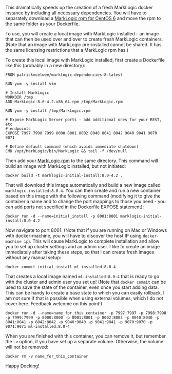 This dramatically speeds up the creation of a fresh MarkLogic docker instance
by including all necessary dependencies. You will have to separately download
a [MarkLogic rpm for CentOS 6](https://developer.marklogic.com/products) and
move the rpm to the same folder as your Dockerfile.

To use, you will create a local image with MarkLogic installed - an image that
can then be used over and over to create fresh MarkLogic containers. (Note that
an image with MarkLogic pre-installed cannot be shared. It has the same
licensing restrictions that a MarkLogic rpm has.)

To create this local image with MarkLogic installed, first create a Dockerfile like this (probably in a new directory):

```
FROM patrickmcelwee/marklogic-dependencies:8-latest

RUN yum -y install vim

# Install MarkLogic
WORKDIR /tmp
ADD MarkLogic-8.0-4.2.x86_64.rpm /tmp/MarkLogic.rpm

RUN yum -y install /tmp/MarkLogic.rpm

# Expose MarkLogic Server ports - add additional ones for your REST, etc
# endpoints
EXPOSE 7997 7998 7999 8000 8001 8002 8040 8041 8042 9040 9041 9070 9071

# Define default command (which avoids immediate shutdown)
CMD /opt/MarkLogic/bin/MarkLogic && tail -f /dev/null
```

Then add your [MarkLogic rpm](https://developer.marklogic.com/products) to the
same directory. This command will build an image with MarkLogic installed, but
not initiated:

    docker build -t marklogic-initial-install:8.0-4.2 .

That will download this image automatically and build a new image called
`marklogic-installed:8.0-4`. You can then create and run a new container
based on this image with the following command (modifying it to give the
container a name and to change the port mappings to those you need - you can
add ports not specified in the Dockerfile EXPOSE statement):

    docker run -d --name=initial_install -p 8001:8001 marklogic-initial-install:8.0-4.2

Now navigate to port 8001. (Note that if you are running on Mac or Windows with
docker-machine, you will have to discover the host IP using `docker-machine
ip`). This will cause MarkLogic to complete installation and allow you to set
up cluster settings and an admin user. I like to create an image immediately
after taking these steps, so that I can create fresh images without any manual
setup:

    docker commit initial_install ml-installed:8.0-4

That creates a local image named `ml-installed:8.0-4` that is ready to go
with the cluster and admin user you set up! (Note that `docker commit` can be
used to save the state of the container, even once you start adding data. This
can be handy to create a base state to which you can easily rollback. I am not
sure if that is possible when using external volumes, which I do not cover
here. Feedback welcome on this point!)

    docker run -d --name=name_for_this_container -p 7997:7997 -p 7998:7998 -p 7999:7999 -p 8000:8000 -p 8001:8001 -p 8002:8002 -p 8040:8040 -p 8041:8041 -p 8042:8042 -p 9040:9040 -p 9041:9041 -p 9070:9070 -p 9071:9071 ml-installed:8.0-4

When you are finished with this container, you can remove it, but remember the
`-v` option, if you have set up a separate volume. Otherwise, the volume
will not be removed:

    docker rm -v name_for_this_container

Happy Docking!
